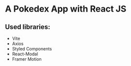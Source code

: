 # A Pokedex App with React JS
## Used libraries:
- Vite
- Axios
- Styled Components
- React-Modal
- Framer Motion